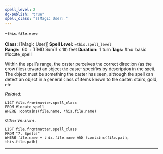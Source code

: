 ```yaml
---
spell_level: 2
dg-publish: "true"
spell_class: "[[Magic User]]"
---
```


#### `=this.file.name`

**Class:** [[Magic User]]
**Spell Level:** `=this.spell_level`  
**Range:**  60 + ([[MD Sum]] x 10) feet
**Duration:**  1 turn
**Tags:** #mu_basic #locate_spell 

Within the spell’s range, the caster perceives the correct direction (as the crow flies) toward an object the caster specifies by description in the spell. The object must be something the caster has seen, although the spell can detect an object in a general class of items known to the caster: stairs, gold, etc.


*Related:*
```dataview
LIST file.frontmatter.spell_class
FROM #locate_spell
WHERE !contains(file.name, this.file.name)
```

*Other Versions:*
```dataview
LIST file.frontmatter.spell_class
FROM "7. Spells"
WHERE file.name = this.file.name AND !contains(file.path, this.file.path)
```
___
